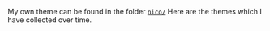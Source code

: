 My own theme can be found in the folder [`nico/`](nico/)
Here are the themes which I have collected over time.
